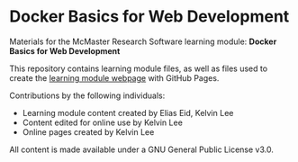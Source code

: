 # Docker Basics for Web Development

Materials for the McMaster Research Software learning module: **Docker Basics for Web Development**  

This repository contains learning module files, as well as files used to create the [learning module webpage](https://mcmasterrs.github.io/lm_docker4web) with GitHub Pages.  

Contributions by the following individuals: 
- Learning module content created by Elias Eid, Kelvin Lee 
- Content edited for online use by Kelvin Lee  
- Online pages created by Kelvin Lee  

All content is made available under a GNU General Public License v3.0.  
